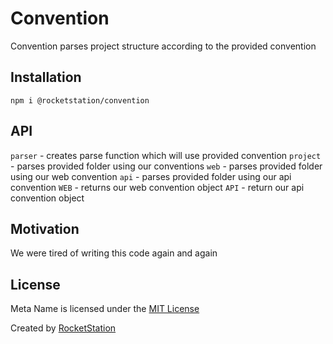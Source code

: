 # Convention

Convention parses project structure according to the provided convention

## Installation

```
npm i @rocketstation/convention
```

## API

`parser` -  creates parse function which will use provided convention
`project` - parses provided folder using our conventions
`web` - parses provided folder using our web convention
`api` - parses provided folder using our api convention
`WEB` - returns our web convention object
`API` - return our api convention object

## Motivation

We were tired of writing this code again and again

## License

Meta Name is licensed under the [MIT License](http://opensource.org/licenses/MIT)

Created by [RocketStation](http://rstation.io)
